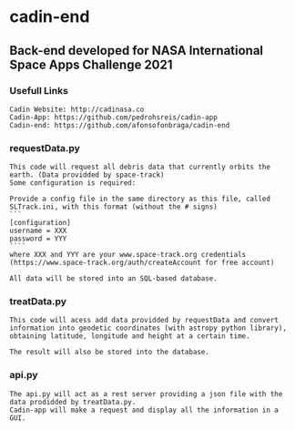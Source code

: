 # cadin-end
## Back-end developed for NASA International Space Apps Challenge 2021

### Usefull Links

    Cadin Website: http://cadinasa.co
    Cadin-App: https://github.com/pedrohsreis/cadin-app
    Cadin-end: https://github.com/afonsofonbraga/cadin-end

### requestData.py

    This code will request all debris data that currently orbits the earth. (Data providded by space-track)
    Some configuration is required:

    Provide a config file in the same directory as this file, called SLTrack.ini, with this format (without the # signs)
    ```
    [configuration]
    username = XXX
    password = YYY
    ````
    where XXX and YYY are your www.space-track.org credentials (https://www.space-track.org/auth/createAccount for free account)

    All data will be stored into an SQL-based database.

### treatData.py

    This code will acess add data providded by requestData and convert information into geodetic coordinates (with astropy python library), obtaining latitude, longitude and height at a certain time.

    The result will also be stored into the database.

### api.py

    The api.py will act as a rest server providing a json file with the data prodidded by treatData.py.
    Cadin-app will make a request and display all the information in a GUI.
